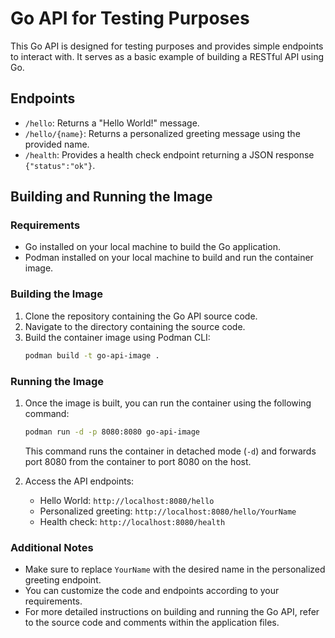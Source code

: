 # Go API for Testing Purposes

This Go API is designed for testing purposes and provides simple endpoints to interact with. It serves as a basic example of building a RESTful API using Go.

## Endpoints

- `/hello`: Returns a "Hello World!" message.
- `/hello/{name}`: Returns a personalized greeting message using the provided name.
- `/health`: Provides a health check endpoint returning a JSON response `{"status":"ok"}`.

## Building and Running the Image

### Requirements
- Go installed on your local machine to build the Go application.
- Podman installed on your local machine to build and run the container image.

### Building the Image
1. Clone the repository containing the Go API source code.
2. Navigate to the directory containing the source code.
3. Build the container image using Podman CLI:
    ```bash
    podman build -t go-api-image .
    ```

### Running the Image
1. Once the image is built, you can run the container using the following command:
    ```bash
    podman run -d -p 8080:8080 go-api-image
    ```
   This command runs the container in detached mode (`-d`) and forwards port 8080 from the container to port 8080 on the host.

2. Access the API endpoints:
   - Hello World: `http://localhost:8080/hello`
   - Personalized greeting: `http://localhost:8080/hello/YourName`
   - Health check: `http://localhost:8080/health`

### Additional Notes
- Make sure to replace `YourName` with the desired name in the personalized greeting endpoint.
- You can customize the code and endpoints according to your requirements.
- For more detailed instructions on building and running the Go API, refer to the source code and comments within the application files.

